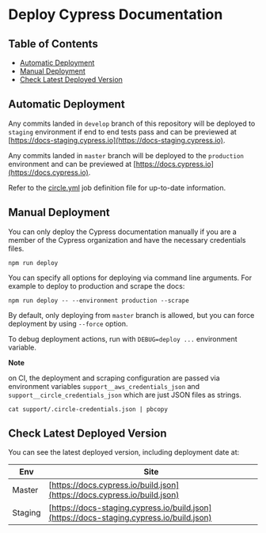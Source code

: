 # Deploy Cypress Documentation

## Table of Contents

- [Automatic Deployment](#automatic-deployment)
- [Manual Deployment](#manual-deployment)
- [Check Latest Deployed Version](#check-latest-deployed-version)

## Automatic Deployment

Any commits landed in `develop` branch of this repository will be deployed
to `staging` environment if end to end tests pass and can be previewed at [https://docs-staging.cypress.io](https://docs-staging.cypress.io).

Any commits landed in `master` branch will be deployed to the `production`
environment and can be previewed at [https://docs.cypress.io](https://docs.cypress.io).

Refer to the [circle.yml](circle.yml) job definition file for up-to-date information.

## Manual Deployment

You can only deploy the Cypress documentation manually if you are a member of the Cypress organization and have the necessary credentials files.

```shell
npm run deploy
```

You can specify all options for deploying via command line arguments. For example to deploy to production and scrape the docs:

```shell
npm run deploy -- --environment production --scrape
```

By default, only deploying from `master` branch is allowed, but you can force
deployment by using `--force` option.

To debug deployment actions, run with `DEBUG=deploy ...` environment variable.

**Note**

on CI, the deployment and scraping configuration are passed via environment
variables `support__aws_credentials_json` and `support__circle_credentials_json`
which are just JSON files as strings.

```shell
cat support/.circle-credentials.json | pbcopy
```

## Check Latest Deployed Version

You can see the latest deployed version, including deployment date at:

| Env | Site |
| --- | ---- | 
| Master | [https://docs.cypress.io/build.json](https://docs.cypress.io/build.json) |
| Staging | [https://docs-staging.cypress.io/build.json](https://docs-staging.cypress.io/build.json) |
